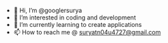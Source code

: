 - 👋 Hi, I’m @googlersurya
- 👀 I’m interested in coding and development
- 🌱 I’m currently learning to create applications
- 📫 How to reach me @ suryatn04u4727@gmail.com

<!---
googlersurya/googlersurya is a ✨ special ✨ repository because its `README.md` (this file) appears on your GitHub profile.
You can click the Preview link to take a look at your changes.
--->
